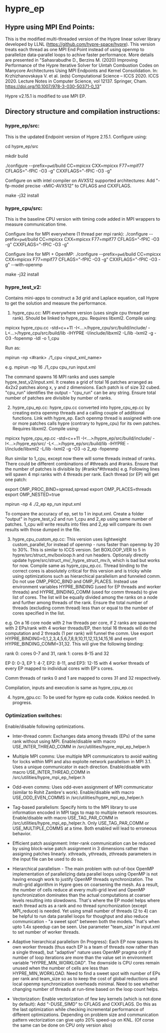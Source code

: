 # hypre_ep

## Hypre using MPI End Points:
This is the modified multi-threaded version of the Hypre linear solver library developed by LLNL (https://github.com/hypre-space/hypre). This version treats each thread as one MPI End Point instead of using openmp to parallelize data-parallel loops to achive faster performance. More details are presented in "Sahasrabudhe D., Berzins M. (2020) Improving Performance of the Hypre Iterative Solver for Uintah Combustion Codes on Manycore Architectures Using MPI Endpoints and Kernel Consolidation. In: Krzhizhanovskaya V. et al. (eds) Computational Science – ICCS 2020. ICCS 2020. Lecture Notes in Computer Science, vol 12137. Springer, Cham. https://doi.org/10.1007/978-3-030-50371-0_13"

Hypre v2.15.1 is modified to use MPI EP.

## Directory structure and compilation instructions:
### hypre_ep/src: 
This is the updated Endpoint version of Hypre 2.15.1. Configure using:

cd hypre_ep/src

mkdir build

./configure --prefix=`pwd`/build CC=mpicxx CXX=mpicxx F77=mpif77 CFLAGS="-fPIC -O3 -g" CXXFLAGS="-fPIC -O3 -g"

Configure on with intel compiler on AVX512 supported architectures: Add "-fp-model precise -xMIC-AVX512" to CFLAGS and CXXFLAGS.

make -j32 install

### hypre_cpu/src:
This is the baseline CPU version with timing code added in MPI wrappers to measure communication time. 

Configure line for MPI everywhere (1 thread per mpi rank): ./configure --prefix=`pwd`/build CC=mpicxx CXX=mpicxx F77=mpif77 CFLAGS="-fPIC -O3 -g" CXXFLAGS="-fPIC -O3 -g"

Configure line for MPI + OpenMP: ./configure --prefix=`pwd`/build CC=mpicxx CXX=mpicxx F77=mpif77 CFLAGS="-fPIC -O3 -g" CXXFLAGS="-fPIC -O3 -g" --with-openmp

make -j32 install

### hypre_test_v2: 

Contains mini-apps to construct a 3d grid and Laplace equation, call Hypre to get the solution and measure the performance.
1. hypre_cpu.cc: MPI everywhere version (uses single cpu thread per rank). Should be linked to hypre_cpu. Requires libxml2. Compile using:

mpicxx hypre_cpu.cc -std=c++11 -I<...>/hypre_cpu/src/build/include/ -L<...>/hypre_cpu/src/build/lib -lHYPRE -I<libxml2 path>/include/libxml2 -L<libxml2 path>/lib -lxml2 -g -O3 -fopenmp -ldl -o 1_cpu

Run as:

mpirun -np <#rank> ./1_cpu <id> <input_xml_name>
  
e.g. mpirun -np 16 ./1_cpu cpu_run input.xml

The command spawns 16 MPI ranks and uses sample hypre_test_v2/input.xml. It creates a grid of total 16 patches arranged as 4x2x2 patches along x, y and z dimensions. Each patch is of size 32 cubed. "cpu_run" identifies the output - "cpu_run" can be any string. Ensure total number of patches are divisible by number of ranks. 


2. hypre_cpu_ep.cc:  hypre_cpu.cc converted into hypre_cpu_ep.cc by creating extra openmp threads and a calling couple of additional functions. Link with hypre_ep. Each openmp thread is assigned with one or more patches calls hypre (contrary to hypre_cpu) for its own patches. Requires libxml2. Compile using:

mpicxx hypre_cpu_ep.cc -std=c++11 -I<...>/hypre_ep/src/build/include/ -I<...>/hypre_ep/src/ -L<...>/hypre_ep/src/build/lib -lHYPRE -I<libxml2 path>/include/libxml2 -L<libxml2 path>/lib -lxml2 -g -O3 -o 2_ep -fopenmp

Run similar to 1_cpu, except now there will some threads instead of ranks. There could be different combinations of #threads and #ranks. Ensure that the number of patches is divisible by (#ranks*#threads) e.g. Following lines will spawn 4 mpi ranks with 4 threads per rank. Each thread (or EP) will get one patch:

export OMP_PROC_BIND=spread,spread
export OMP_PLACES=threads
export OMP_NESTED=true
  
mpirun -np 4 ./2_ep ep_run input.xml

To compare the accuracy of ep, set to 1 in input.xml. Create a folder "output" in hypre_test_v2 and run 1_cpu and 2_ep using same number of patches. 1_cpu will write results into files and 2_ep will compare its own results with those dumped in the file.


3. hypre_cpu_custom_ep.cc: This version uses lightweight custom_parallel_for instead of openmp - runs faster than openmp by 20 to 30%. This is similar to ICCS version. Set BOXLOOP_VER to 5 in hypre/src/struct_mv/boxloop.h and run headers. Optionaly directly update hypre/src/struct_mv/_hypre_struct_mv.h, which is bad but works for now. Compile same as hypre_cpu_ep.cc. Thread binding to the correct cores is absolutely critical for this version and is tricky while using optimizations such as hierarchical parallelism and funneled comm. Do not use OMP_PROC_BIND and OMP_PLACES. Instead use environment variables HYPRE_BINDING (used for EP threads and worker threads) and HYPRE_BINDING_COMM (used for comm threads) to give list of cores. The list will be equally divided among the ranks on a node and further among threads of the rank. Ensure the total number of threads (excluding comm thread) less than or equal to the number of cores specified in the list.

e.g. On a 16 core node with 2 hw threads per core, if 2 ranks are spawned with 2 EPs/rank with 4 worker threads/EP, then total 16 threads will do the computation and 2 threads (1 per rank) will funnel the comm. Use export HYPRE_BINDING=0,1,2,3,4,5,6,7,8,9,10,11,12,13,14,15,16 and export HYPRE_BINDING_COMM=31,32. This will give the following binding:

rank 0: cores 0-7 and 31, rank 1: cores 8-15 and 32

EP 0: 0-3, EP 1: 4-7, EP2: 8-11, and EP3: 12-15 with 4 worker threads of every EP mapped to individual cores with EP's cores.

Comm threads of ranks 0 and 1 are mapped to cores 31 and 32 respectively.

Compilation, inputs and execution is same as hypre_cpu_ep.cc

4. hypre_gpu.cc: To be used for hypre ep cuda code. Kokkos needed. In progress.


### Optimization switches:
Enable/disable following optimizations.

- Inter-thread comm: Exchanges data among threads (EPs) of the same rank without using MPI. Enable/disable with macro USE_INTER_THREAD_COMM in /src/utilities/hypre_mpi_ep_helper.h

- Multiple MPI comms: Use multiple MPI communicators to avoid waiting for locks within MPI and also exploite network parallelism in MPI 3.1. Uses a unique communicator in each direction. Enable/disable with macro USE_INTER_THREAD_COMM in /src/utilities/hypre_mpi_ep_helper.h

- Odd-even comms: Uses odd-even assignment of MPI communicator (similar to Rohit Zambre's work).  Enable/disable with macro USE_ODD_EVEN_COMMS in /src/utilities/hypre_mpi_ep_helper.h

- Tag-based parallelism: Specify hints to the MPI library to use information encoded in MPI tags to map to multiple network resources. Enable/disable with macro USE_TAG_PAR_COMM in /src/utilities/hypre_mpi_ep_helper.h. Only USE_TAG_PAR_COMM or USE_MULTIPLE_COMMS at a time. Both enabled will lead to erroneous behavior.

- Efficient patch assignment: Inter-rank communication can be reduced by using block-wise patch assignment in 3 dimensions rather than assigning patches linearly. xthreads, ythreads, zthreads parameters in the input file can be used to do so.

- Hierarchical parallelism - The main problem with out-of-box OpenMP implementation of parallelizing data parallel loops using OpenMP is not having enough work to justify OpenMP threads synchronization. The multi-grid algorithm in Hypre goes on coarsening the mesh. As a result, the number of cells reduce at every multi-grid level and OpenMP synchronization dominates than the actual computations at coarser levels resulting into slowdowns. That's where the EP model helps where each thread acts as a rank and no thread syncrhonization (except MPI_reduce) is needed. Yet using small number of threads (2 to 4) can be helpful to run data parallel loops for thoughput and also reduce communication - "a sweet spot" between both the models. That's when upto 1.4x speedup can be seen. Use parameter "team_size" in input.xml to set number of worker threads.

- Adaptive hierarchical parallelism (In Progress): Each EP now spawns its own worker threads (thus each EP is a team of threads now rather than a single thread), but "adaptive" nature uses OpenMP pragma only if number of loop iterations are more than the value set in environment variable "HYPRE_MIN_WORKLOAD". The downside is CPU cores remain unused when the number of cells are less than HYPRE_MIN_WORKLOAD. Need to find a sweet spot with number of EPs per rank and team_size so as to keep the cost of global reductions and local openmp synchronization overheads minimal. Need to see whether changing number of threads at run-time based on the loop count helps.

- Vectorization: Enable vectorization of few key kernels (which is not done by default): Add "-DUSE_SIMD" to CFLAGS and CXXFLAGS. Do this as the last optimization while checking incremental performance of different optimizations. Depending on problem size and communication pattern vectorization can give upto 20% speed-up on KNL. (Of corse the same can be done on CPU only version also)



